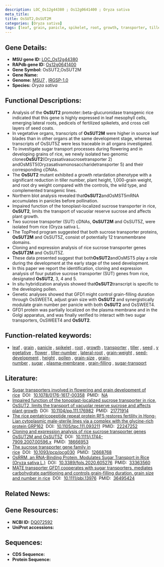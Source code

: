 ```yaml
---
description: LOC_Os12g44380 ; Os12g0641400 ; Oryza sativa
meta_title:
title: OsSUT2,OsSUT2M
categories: [Oryza sativa]
tags: [leaf, grain, panicle, spikelet, root, growth, transporter, tiller, seed, vegetative, flower, tiller number, lateral root, grain weight, seed development, height, pollen, grain size, grain number, sugar, plasma membrane, grain-filling, sugar transport]
---
```


## Gene Details:
- **MSU gene ID:** [LOC_Os12g44380](http://rice.uga.edu/cgi-bin/ORF_infopage.cgi?orf=LOC_Os12g44380)  
- **RAPdb gene ID:** [Os12g0641400](https://rapdb.dna.affrc.go.jp/locus/?name=Os12g0641400)  
- **Gene Symbol:** OsSUT2,OsSUT2M
- **Gene Name:**
- **Genome:**  [MSU7](http://rice.uga.edu/)&nbsp;,&nbsp;[IRGSP-1.0](https://rapdb.dna.affrc.go.jp/download/irgsp1.html)
- **Species:** *Oryza sativa*

## Functional Descriptions:
   - Analysis of the **OsSUT2** promoter::beta-glucuronidase transgenic rice indicated that this gene is highly expressed in leaf mesophyll cells, emerging lateral roots, pedicels of fertilized spikelets, and cross cell layers of seed coats.
   - In vegetative organs, transcripts of **OsSUT2M** were higher in source leaf blades than in other organs at the same development stage, whereas transcripts of OsSUT5Z were less traceable in all organs investigated.
   - To investigate sugar transport processes during flowering and in developing grains of rice, we newly isolated two genomic clones**OsSUT2**(Oryzasativasucrosetransporter 2) andOsMST5(Oryzasativamonosaccharidetransporter 5) and their corresponding cDNAs.
   - The **OsSUT2** mutant exhibited a growth retardation phenotype with a significant reduction in tiller number, plant height, 1,000-grain weight, and root dry weight compared with the controls, the wild type, and complemented transgenic lines.
   - Northern blot analysis revealed that**OsSUT2**andOsMST5mRNA accumulates in panicles before pollination.
   - Impaired function of the tonoplast-localized sucrose transporter in rice, **OsSUT2**, limits the transport of vacuolar reserve sucrose and affects plant growth.
   - Two sucrose transporter (SUT) cDNAs, **OsSUT2M** and OsSUT5Z, were isolated from rice (Oryza sativa L.
   - The TopPred program suggested that both sucrose transporter proteins, **OsSUT2M** and OsSUT5Z, consist of potentially 12 transmembrane domains.
   - Cloning and expression analysis of rice sucrose transporter genes **OsSUT2M** and OsSUT5Z.
   - These data presented suggest that both**OsSUT2**andOsMST5 play a role during the development at the early stage of the seed development.
   - In this paper we report the identification, cloning and expression analysis of four putative sucrose transporter (SUT) genes from rice, designated **OsSUT2**, 3, 4 and 5.
   - In situ hybridization analysis showed that**OsSUT2**transcript is specific to the developing pollen.
   - Genetic analyses showed that GFD1 might control grain-filling duration through OsSWEET4, adjust grain size with **OsSUT2** and synergistically modulate grain number per panicle with both **OsSUT2** and OsSWEET4.
   - GFD1 protein was partially localized on the plasma membrane and in the Golgi apparatus, and was finally verified to interact with two sugar transporters, OsSWEET4 and **OsSUT2**.

## Function-related keywords:
   - [leaf](/tags/leaf/)&nbsp;,&nbsp;[grain](/tags/grain/)&nbsp;,&nbsp;[panicle](/tags/panicle/)&nbsp;,&nbsp;[spikelet](/tags/spikelet/)&nbsp;,&nbsp;[root](/tags/root/)&nbsp;,&nbsp;[growth](/tags/growth/)&nbsp;,&nbsp;[transporter](/tags/transporter/)&nbsp;,&nbsp;[tiller](/tags/tiller/)&nbsp;,&nbsp;[seed](/tags/seed/)&nbsp;,&nbsp;[vegetative](/tags/vegetative/)&nbsp;,&nbsp;[flower](/tags/flower/)&nbsp;,&nbsp;[tiller-number](/tags/tiller-number/)&nbsp;,&nbsp;[lateral-root](/tags/lateral-root/)&nbsp;,&nbsp;[grain-weight](/tags/grain-weight/)&nbsp;,&nbsp;[seed-development](/tags/seed-development/)&nbsp;,&nbsp;[height](/tags/height/)&nbsp;,&nbsp;[pollen](/tags/pollen/)&nbsp;,&nbsp;[grain-size](/tags/grain-size/)&nbsp;,&nbsp;[grain-number](/tags/grain-number/)&nbsp;,&nbsp;[sugar](/tags/sugar/)&nbsp;,&nbsp;[plasma-membrane](/tags/plasma-membrane/)&nbsp;,&nbsp;[grain-filling](/tags/grain-filling/)&nbsp;,&nbsp;[sugar-transport](/tags/sugar-transport/)

## Literature:
   - [Sugar transporters involved in flowering and grain development of rice](https://www.doi.org/10.1078/0176-1617-00358)&nbsp;&nbsp;DOI:&nbsp;&nbsp;[10.1078/0176-1617-00358](https://www.doi.org/10.1078/0176-1617-00358)&nbsp;&nbsp;PMID:&nbsp;&nbsp;[NA](https://pubmed.ncbi.nlm.nih.gov/NA/)
   - [Impaired function of the tonoplast-localized sucrose transporter in rice, OsSUT2, limits the transport of vacuolar reserve sucrose and affects plant growth](https://www.doi.org/10.1104/pp.111.176982)&nbsp;&nbsp;DOI:&nbsp;&nbsp;[10.1104/pp.111.176982](https://www.doi.org/10.1104/pp.111.176982)&nbsp;&nbsp;PMID:&nbsp;&nbsp;[21771914](https://pubmed.ncbi.nlm.nih.gov/21771914/)
   - [The rice pentatricopeptide repeat protein RF5 restores fertility in Hong-Lian cytoplasmic male-sterile lines via a complex with the glycine-rich protein GRP162](https://www.doi.org/10.1105/tpc.111.093211)&nbsp;&nbsp;DOI:&nbsp;&nbsp;[10.1105/tpc.111.093211](https://www.doi.org/10.1105/tpc.111.093211)&nbsp;&nbsp;PMID:&nbsp;&nbsp;[22247252](https://pubmed.ncbi.nlm.nih.gov/22247252/)
   - [Cloning and expression analysis of rice sucrose transporter genes OsSUT2M and OsSUT5Z](https://www.doi.org/10.1111/j.1744-7909.2007.00596.x)&nbsp;&nbsp;DOI:&nbsp;&nbsp;[10.1111/j.1744-7909.2007.00596.x](https://www.doi.org/10.1111/j.1744-7909.2007.00596.x)&nbsp;&nbsp;PMID:&nbsp;&nbsp;[18666953](https://pubmed.ncbi.nlm.nih.gov/18666953/)
   - [The sucrose transporter gene family in rice](https://www.doi.org/10.1093/pcp/pcg030)&nbsp;&nbsp;DOI:&nbsp;&nbsp;[10.1093/pcp/pcg030](https://www.doi.org/10.1093/pcp/pcg030)&nbsp;&nbsp;PMID:&nbsp;&nbsp;[12668768](https://pubmed.ncbi.nlm.nih.gov/12668768/)
   - [OsRRM, an RNA-Binding Protein, Modulates Sugar Transport in Rice (Oryza sativa L.)](https://www.doi.org/10.3389/fpls.2020.605276)&nbsp;&nbsp;DOI:&nbsp;&nbsp;[10.3389/fpls.2020.605276](https://www.doi.org/10.3389/fpls.2020.605276)&nbsp;&nbsp;PMID:&nbsp;&nbsp;[33363560](https://pubmed.ncbi.nlm.nih.gov/33363560/)
   - [MATE transporter GFD1 cooperates with sugar transporters, mediates carbohydrate partitioning and controls grain-filling duration, grain size and number in rice](https://www.doi.org/10.1111/pbi.13976)&nbsp;&nbsp;DOI:&nbsp;&nbsp;[10.1111/pbi.13976](https://www.doi.org/10.1111/pbi.13976)&nbsp;&nbsp;PMID:&nbsp;&nbsp;[36495424](https://pubmed.ncbi.nlm.nih.gov/36495424/)

## Related News:

## Gene Resources:
- **NCBI ID:**  [DQ072592](http://www.ncbi.nlm.nih.gov/nuccore/DQ072592)
- **UniProt accessions:** [](https://www.uniprot.org/uniprotkb//entry)

## Sequences:
- **CDS Sequence:**
- **Protein Sequence:**
